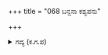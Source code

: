 +++
title = "068 ಬನ್ದನಾ ಕಶ್ಯಪನು"

+++

<details><summary>ಗದ್ಯ (ಕ.ಗ.ಪ) </summary>

68. ಕಶ್ಯಪನು ಬಂದು ಕುಂತೀ ಮಕ್ಕಳನ್ನು ಕಂಡು, ಪಾಂಡು ಮಹಾರಾಜನಿಗೆ ಎಲ್ಲಾ ವಸ್ತುಗಳನ್ನು ಕಾಣಿಕೆಯಾಗಿ ಕೊಟ್ಟನು. ಪಾಂಡುವು, ವಸುದೇವನೇ ಮೊದಲಾದ ಯಾದವರ ಸಮೂಹದ, ರೋಹಿಣೀ ದೇವಕಿಯರ ಸುಕ್ಷೇಮ ಕುಶಲವನ್ನು ಕೇಳಿ ತಿಳಿದುಕೊಂಡನು.
</details>
